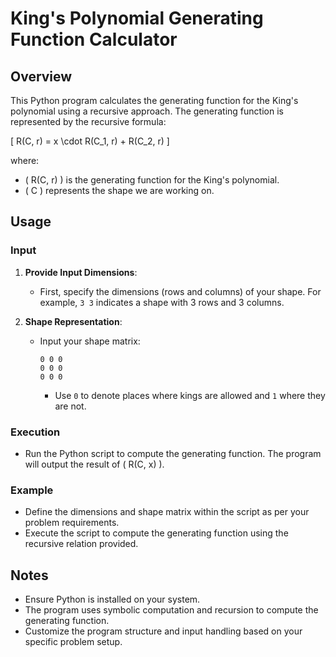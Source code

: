 # King's Polynomial Generating Function Calculator

## Overview
This Python program calculates the generating function for the King's polynomial using a recursive approach. The generating function is represented by the recursive formula:

\[ R(C, r) = x \cdot R(C_1, r) + R(C_2, r) \]

where:
- \( R(C, r) \) is the generating function for the King's polynomial.
- \( C \) represents the shape we are working on.


## Usage
### Input
1. **Provide Input Dimensions**:
   - First, specify the dimensions (rows and columns) of your shape. For example, `3 3` indicates a shape with 3 rows and 3 columns.

2. **Shape Representation**:
   - Input your shape matrix:
     ```
     0 0 0
     0 0 0
     0 0 0
     ```
     - Use `0` to denote places where kings are allowed and `1` where they are not.

### Execution
- Run the Python script to compute the generating function. The program will output the result of \( R(C, x) \).

### Example
- Define the dimensions and shape matrix within the script as per your problem requirements.
- Execute the script to compute the generating function using the recursive relation provided.

## Notes
- Ensure Python is installed on your system.
- The program uses symbolic computation and recursion to compute the generating function.
- Customize the program structure and input handling based on your specific problem setup.

